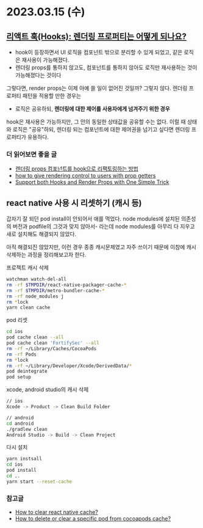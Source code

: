 # 2023.03.15 (수)

## [리액트 훅(Hooks): 렌더링 프로퍼티는 어떻게 되나요?](https://edykim.com/ko/post/react-hooks-whats-going-to-happen-to-render-props/)

- hook이 등장하면서 UI 로직을 컴포넌트 밖으로 분리할 수 있게 되었고, 같은 로직은 재사용이 가능해졌다.
- 렌더링 props를 통하지 않고도, 컴포넌트를 통하지 않아도 로직만 재사용하는 것이 가능해졌다는 것이다

그렇다면, render props는 이제 아예 쓸 일이 없어진 것일까? 그렇지 않다.
렌더링 프로퍼티 패턴을 적용할 만한 경우는

- 로직은 공유하되, **렌더링에 대한 제어를 사용자에게 넘겨주기 위한 경우**

hook은 재사용은 가능하지만, 그 안의 동일한 상태값을 공유할 수는 없다.
이럴 때 상태와 로직은 "공유"하되, 렌더링 되는 컴포넌트에 대한 제어권을 넘기고 싶다면
렌더링 프로퍼티가 유용하다.

### 더 읽어보면 좋을 글

- [렌더링 props 컴포넌트를 hook으로 리팩토링하는 방법](https://www.youtube.com/watch?v=_eVyLVFlSQk&list=PLV5CVI1eNcJgCrPH_e6d57KRUTiDZgs0u)
- [how to give rendering control to users with prop getters](https://kentcdodds.com/blog/how-to-give-rendering-control-to-users-with-prop-getters)
- [Support both Hooks and Render Props with One Simple Trick](https://americanexpress.io/hydra/)

## react native 사용 시 리셋하기 (캐시 등)

갑자기 잘 되던 pod install이 안되어서 애를 먹었다.
node modules에 설치된 의존성의 버전과 podfile의 그것과 맞지 않아서- 라는데
node modules를 아무리 다 지우고 새로 설치해도 해결되지 않았다.

아직 해결되진 않았지만,
이런 경우 종종 캐시문제였고 자주 쓰이기 때문에 이참에 캐시 삭제하는 과정을 정리해보고자 한다.

프로젝트 캐시 삭제

```zsh
watchman watch-del-all
rm -rf $TMPDIR/react-native-packager-cache-*
rm -rf $TMPDIR/metro-bundler-cache-*
rm -rf node_modules j
rm *lock
yarn clean cache
```

pod 리셋

```zsh
cd ios
pod cache clean --all
pod cache clean 'FortifySec' --all
rm -rf ~/Library/Caches/CocoaPods
rm -rf Pods
rm *lock
rm -rf ~/Library/Developer/Xcode/DerivedData/*
pod deintegrate
pod setup
```

xcode, android studio의 캐시 삭제

```zsh
// ios
Xcode -> Product -> Clean Build Folder

// android
cd android
./gradlew clean
Android Studio -> Build -> Clean Project
```

다시 설치

```zsh
yarn instsall
cd ios
pod install
cd ..
yarn start --reset-cache
```

### 참고글

- [How to clear react native cache?](https://medium.com/@abhisheknalwaya/how-to-clear-react-native-cache-c435c258834e)
- [How to delete or clear a specific pod from cocoapods cache?](https://stackoverflow.com/questions/46428752/how-to-clear-or-clean-specific-pod-from-the-local-cocoapods-cache)
